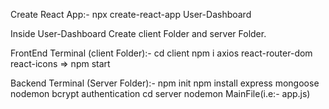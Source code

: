 Create React App:- npx create-react-app User-Dashboard

Inside User-Dashboard Create client Folder and server Folder.

FrontEnd Terminal (client Folder):- cd client npm i axios react-router-dom react-icons =>  npm start

Backend Terminal (Server Folder):- npm init npm install express mongoose nodemon bcrypt authentication
cd server 
nodemon MainFile(i.e:- app.js)
